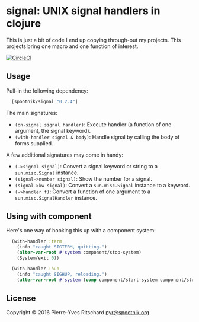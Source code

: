 signal: UNIX signal handlers in clojure
=======================================

This is just a bit of code I end up copying through-out my projects.
This projects bring one macro and one function of interest.

[![CircleCI](https://circleci.com/gh/pyr/signal.svg?style=svg)](https://circleci.com/gh/pyr/signal)

## Usage

Pull-in the following dependency:

```clojure
  [spootnik/signal "0.2.4"]
```

The main signatures:

- `(on-signal signal handler)`: Execute handler (a function of one argument, the signal keyword).
- `(with-handler signal & body)`: Handle signal by calling the body of forms supplied.

A few additional signatures may come in handy:

- `(->signal signal)`: Convert a signal keyword or string to a `sun.misc.Signal` instance.
- `(signal->number signal)`: Show the number for a signal.
- `(signal->kw signal)`: Convert a `sun.misc.Signal` instance to a keyword.
- `(->handler f)`: Convert a function of one argument to a `sun.misc.SignalHandler` instance.

## Using with component

Here's one way of hooking this up with a component system:

```clojure
  (with-handler :term
    (info "caught SIGTERM, quitting.")
    (alter-var-root #'system component/stop-system)
    (System/exit 0))

  (with-handler :hup
    (info "caught SIGHUP, reloading.")
	(alter-var-root #'system (comp component/start-system component/stop-system)))
```


## License

Copyright © 2016 Pierre-Yves Ritschard <pyr@spootnik.org>

